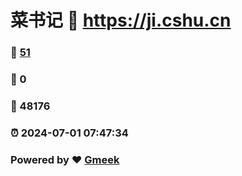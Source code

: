 # 菜书记 :link: https://ji.cshu.cn 
### :page_facing_up: [51](https://ji.cshu.cn/tag.html) 
### :speech_balloon: 0 
### :hibiscus: 48176 
### :alarm_clock: 2024-07-01 07:47:34 
### Powered by :heart: [Gmeek](https://github.com/Meekdai/Gmeek)
